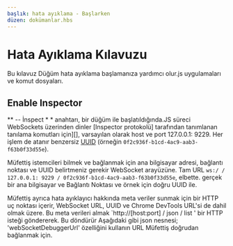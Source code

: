 ```yaml
---
başlık: hata ayıklama - Başlarken
düzen: dokümanlar.hbs
---
```


# Hata Ayıklama Kılavuzu

Bu kılavuz Düğüm hata ayıklama başlamanıza yardımcı olur.js uygulamaları ve komut dosyaları.

## Enable Inspector

** -- İnspect * * anahtarı, bir düğüm ile başlatıldığında.JS süreci WebSockets üzerinden dinler
[Inspector protokolü] tarafından tanımlanan tanılama komutları için][],
varsayılan olarak host ve port 127.0.0.1: 9229. Her işlem de atanır
benzersiz [UUID][] (örneğin `0f2c936f-b1cd-4ac9-aab3-f63b0f33d55e`).

Müfettiş istemcileri bilmek ve bağlanmak için ana bilgisayar adresi, bağlantı noktası ve UUID belirtmeniz gerekir
WebSocket arayüzüne. Tam URL
`ws:/ / 127.0.0.1: 9229 / 0f2c936f-b1cd-4ac9-aab3-f63b0f33d55e`, elbette.
gerçek bir ana bilgisayar ve Bağlantı Noktası ve örnek için doğru UUID ile.

Müfettiş ayrıca hata ayıklayıcı hakkında meta veriler sunmak için bir HTTP uç noktası içerir,
WebSocket URL, UUID ve Chrome DevTools URL'si de dahil olmak üzere. Bu meta verileri almak 
`http://[host:port] / json / list ' bir HTTP isteği göndererek.  Bu döndürür
Aşağıdaki gibi json nesnesi; 'webSocketDebuggerUrl' özelliğini kullanın
URL Müfettiş doğrudan bağlanmak için.

<!-- eslint-skip - >
"'javascript
{
  "açıklama": "düğüm.JS örneği",
  "devtoolsFrontendUrl": "chrome-devtools://devtools/bundled/ınspector.html mi?deneyler=true&v8only=true&ws=127.0.0.1:9229/0f2c936f-b1cd-4ac9-aab3-f63b0f33d55e",
  "faviconUrl": "https://nodejs.org/static/favicon.ico",
  "ıd": "0f2c936f-b1cd-4ac9-aab3-f63b0f33d55e",
  "title": "düğüm",
  "tür": "düğüm",
  "url": "dosya://",
  "webSocketDebuggerUrl": "ws://127.0.0.1:9229/0f2c936f-b1cd-4ac9-aab3-f63b0f33d55e"
}
"`

düğümlü.JS süreci başladı* * `--ınspect ' olmadan da başlatmak için talimat olabilir
`SİGUSR1` (Linux ve Linux üzerinde) ile sinyal vererek hata ayıklama iletileri dinleme
OS X). Düğüm 7'den itibaren bu, eski hata ayıklayıcı API'sini etkinleştirir; düğüm 8 ve sonraki sürümlerde
Müfettiş API'sini etkinleştirecektir.

---
## Güvenlik Etkileri

Hata ayıklayıcı beri Düğüm tam erişimi vardır.JS yürütme ortamı, a
bu bağlantı noktasına bağlanabilen kötü amaçlı aktörler rasgele yürütebilir
düğüm işlemi adına kod. Güvenliği anlamak önemlidir
hata ayıklayıcı bağlantı noktasını genel ve özel ağlarda açığa çıkarmanın etkileri.

### Hata ayıklama bağlantı noktasını herkese açık olarak açığa çıkarmak güvensizdir

Hata ayıklayıcı bir ortak IP adresine bağlı veya 0.0.0.0, herhangi bir istemci
IP adresinize ulaşabilir herhangi bir hata ayıklayıcıya bağlanabilecektir
kısıtlama ve keyfi kod çalıştırmak mümkün olacak.

Varsayılan olarak 'node -- ınspect' 127.0.0.1'e bağlanır. Açıkça bir sağlamak gerekir
genel IP adresi veya 0.0.0.0, vb., dış bağlantılara izin vermek istiyorsanız
hata ayıklayıcıya. Bunu yapmak size potansiyel olarak önemli bir güvenlik ortaya çıkarabilir
tehdit. Uygun güvenlik duvarları ve erişim denetimlerini yerinde sağlamanızı öneririz
bir güvenlik maruz kalmasını önlemek için.

Bazı tavsiyelerde ' [uzaktan hata ayıklama senaryolarını etkinleştirme](#enabling-remote-debugging-scenarios) 'bölümündeki bölümüne bakın
uzaktan hata ayıklayıcı istemcilerinin bağlanmasına güvenli bir şekilde izin vermek için.

### Yerel uygulamalar müfettişe tam erişime sahip

Müfettiş bağlantı noktasını 127.0.0.1 (varsayılan), herhangi bir uygulamaya bağlarsanız bile
makinenizde yerel olarak çalışan sınırsız erişime sahip olacaktır. Bu tasarıma göre
yerel hata ayıklayıcıların rahatça takabilmesine izin vermek için.

### Tarayıcılar, WebSockets ve aynı köken ilkesi

Bir web tarayıcısında açık web siteleri WebSocket ve HTTP istekleri altında yapabilirsiniz
tarayıcı güvenlik modeli. Bir ilk HTTP bağlantısı elde etmek için gerekli olan bir
benzersiz hata ayıklayıcı oturum kimliği. Aynı köken ilkesi web sitelerinin olmasını engeller
bu HTTP bağlantısını yapabilir. Karşı ek güvenlik için
[DNS rebinding saldırıları] (https://en.wikipedia.org/wiki/DNS_rebinding), düğüm.js
bağlantı için' ana bilgisayar ' başlıklarının da doğrular
tam olarak bir IP adresi veya `localhost` veya `localhost6` belirtin.

Bu güvenlik ilkeleri tarafından uzak bir hata ayıklama sunucusuna bağlanmayı izin vermez
ana bilgisayar adını belirtme. Bu kısıtlamayı belirterek çalışabilirsiniz
IP adresi veya aşağıda açıklandığı gibi ssh tünelleri kullanarak.

## Müfettiş.

Birkaç ticari ve açık kaynak araçları düğümün Müfettiş bağlanabilir. Temel
bunlar hakkında bilgi aşağıdaki gibidir:

#### kontrol [düğüm] https://github.com/nodejs/node-inspect)

* Düğüm tarafından desteklenen CLI hata ayıklayıcı.[Müfettiş protokolü] [] kullanan JS Vakfı.
* Bir sürüm düğüm ile birlikte ve 'düğüm' myscript ile kullanılabilir . js'.
* En son sürümü de bağımsız olarak monte edilebilir (örneğin`npm ınstall-g node-ınspect')
  ve ' node-ınspect myscript ile kullanılır.js'.

#### [Chrome DevTools] (https://github.com/ChromeDevTools/devtools-frontend) 55+

* * * Seçenek 1**: Açık `krom://ınspect` bir Krom tabanlı
  tarayıcı. Yapılandırma düğmesini tıklatın ve hedef ana bilgisayar ve bağlantı noktası emin olun
  listelenir.
* * * Seçenek 2**: `/json/list` çıkışından `devtoolsFrontendUrl`kopyalayın
  (yukarıya bakın) veya --ipucu metnini inceleyin ve Chrome'a yapıştırın.
** * Seçenek 3**: Chrome uzantısı NIM (düğüm Müfettiş Yöneticisi) yükleyin):  
  https://chrome.google.com/webstore/detail/nim-node-inspector-manage/gnhhdgbaldcilmgcpfddgdbkhjohddkj

#### [Visual Studio kodu] (https://github.com/microsoft/vscode) 1.10+

* Hata ayıklama panelinde ' açmak için ayarlar simgesini tıklatın.vscode / başlatma.json'.
  "Düğüm"İ Seçin .ilk kurulum için js".

#### [Visual Studio] (https://github.com/Microsoft/nodejstools) 2017

* Menüden "hata ayıklama > hata ayıklamayı Başlat" ı seçin veya F5 tuşuna basın . 
* [Ayrıntılı talimatlar] (https://github.com/Microsoft/nodejstools/wiki/Debugging).

#### [JetBrains WebStorm] (https://www.jetbrains.com/webstorm/) 2017.1 + ve diğer JetBrains IDEs

* Yeni bir düğüm oluşturun . JS hata ayıklama yapılandırma ve hata ayıklama vurdu. '--ınspect ' kullanılacaktır
  düğüm için varsayılan olarak.js 7+. JS işaretini kaldırın devre dışı bırakmak için.hata ayıklayıcı.düğümlü.kullanma.ınspect ' in
  IDE kayıt defteri.

#### [chrome-remote-ınterface] (https://github.com/cyrus-and/chrome-remote-interface)

* Kütüphane Müfettiş Protokol uç noktaları bağlantıları kolaylaştırmak için.

---

## Komut satırı seçenekleri

Aşağıdaki tabloda çeşitli çalışma zamanı bayrakları hata ayıklama üzerindeki etkisini listeler:

< table cellpadding="0" cellspading="0">
  <tr><th>bayrak</th><Th>anlam</th> < /tr>
  < tr>
    <td>--ınspect < /td>
    < td>
      < ul>
        <li>Müfettiş aracısını Etkinleştir < /li>
        <li>varsayılan adres ve bağlantı noktasını dinleyin (127.0.0.1:9229) < / li>
      < / ul>
    < / td>
  < / tr>
  < tr>
    < td>--ınspect= < i > [host:port]</i>< / td>
    < td>
      < ul>
        <li>Müfettiş aracısını Etkinleştir < /li>
        <li>adres veya ana bilgisayar adı<i>ana bilgisayar</i> (varsayılan: 127.0.0.1) < /li>
        <li>Port Dinle<i>port</i> (varsayılan: 9229) < /li>
      < / ul>
    < / td>
  < / tr>
  < tr>
    < td>--ınspect-brk</td>
    < td>
      < ul>
        <li>Müfettiş aracısını Etkinleştir < /li>
        <li>varsayılan adres ve bağlantı noktasını dinleyin (127.0.0.1:9229) < / li>
        <li>kullanıcı kodu başlamadan önce kırın < /li>
      < / ul>
    < / td>
  < / tr>
  < tr>
    < td>--ınspect-brk= < i > [host:port]</i></td>
    < td>
      < ul>
        <li>Müfettiş aracısını Etkinleştir < /li>
        <li>adres veya ana bilgisayar adı<i>ana bilgisayar</i> (varsayılan: 127.0.0.1) < /li>
        <li>Port Dinle<i>port</i> (varsayılan: 9229) < /li>
        <li>kullanıcı kodu başlamadan önce kırın < /li>
      < / ul>
    < / td>
  < / tr>
  < tr>
    <td> < code>düğüm denetimi < i>komut dosyası.js < / i > < / code > < / td>
    < td>
      < ul>
        < li>kullanıcının komut dosyasını --ınspect bayrağı altında çalıştırmak için alt işlemi Spawn;
            ve CLI hata ayıklayıcısını çalıştırmak için ana işlemi kullanın.< / li>
      < / ul>
    < / td>
  < / tr>
  < tr>
    <td> < code>node ınspect -- port = xxxx < i>komut dosyası.js < / i > < / code > < / td>
    < td>
      < ul>
        < li>kullanıcının komut dosyasını --ınspect bayrağı altında çalıştırmak için alt işlemi Spawn;
            ve CLI hata ayıklayıcısını çalıştırmak için ana işlemi kullanın.< / li>
        <li>Port Dinle<i>port</i> (varsayılan: 9229) < /li>
      < / ul>
    < / td>
  < / tr>
</Tablo>

---

## Uzaktan hata ayıklama senaryolarını etkinleştirme

Hata ayıklayıcı bir ortak IP adresi üzerinde dinlemek asla öneririz. Eğer
uzaktan hata ayıklama bağlantılarının ssh kullanımını önermesine izin vermeniz gerekir
bunun yerine tüneller. Sadece açıklayıcı amaçlar için aşağıdaki örneği sağlıyoruz.
Ayrıcalıklı bir uzaktan erişim sağlayan güvenlik riskini anlamak lütfen
devam etmeden önce servis.

Diyelim ki uzak makinede düğüm çalıştırıyorsunuz, remote.example.com, bu sen
hata ayıklama yapabilmek istiyorum. O makinede, düğüm işlemini başlatmalısınız
Müfettiş yalnızca localhost (varsayılan) dinlerken.

```deneme
$ node -- ınspect server.js
"`

Şimdi, yerel makinenizde bir hata ayıklama istemcisi başlatmak istediğiniz yerden
bağlantı, bir ssh tüneli kurabilirsiniz:

```deneme
$ ssh-l 9221: localhost: 9229 user@remote.example.com
"`

Bu, yerel bağlantı noktanızdaki 9221 bağlantı noktasına bir ssh tünel oturumu başlatır
makine port 9229 iletilir remote.example.com. Artık ekleyebilirsiniz
Chrome DevTools veya Visual Studio kodu localhost: 9221 gibi bir hata ayıklayıcı,
hangi düğüm gibi hata ayıklama gerekir.js uygulaması yerel olarak çalışıyordu.

---

## Eski Hata Ayıklayıcı

** Eski hata ayıklayıcı düğüm 7.7.0 itibariyle kullanımdan kaldırılmıştır. Lütfen kullanın -- ınspect
ve bunun yerine Müfettiş.**

**--Debug ile başlatıldığında** veya **--debug-brk** sürüm 7 anahtarları ve
daha önce, Node.js, kullanıcı tarafından tanımlanan hata ayıklama komutlarını dinler
V8 hata Ayıklama TCP bağlantı noktası iletişim Kuralı, varsayılan `5858. Herhangi bir hata ayıklayıcı istemcisi
hangi Bu Protokol bağlanmak ve çalışan işlemi hata ayıklama konuşuyor; a
birkaç popüler olanlar aşağıda listelenmiştir.

V8 hata ayıklama Protokolü artık korunur veya belgelenmez.

#### [Yerleşik hata ayıklayıcı] (https://nodejs.org/dist/latest-v6.x/docs/api/debugger.html)

Başlat ' düğüm hata ayıklama script_name.JS ' düğümün yerleşik altında komut dosyası başlatmak için
komut satırı hata ayıklayıcı. Komut dosyanız ile başlayan başka bir düğüm işleminde başlar
'--debug-brk ' seçeneği ve ilk düğüm işlemi `_debugger.js`
komut dosyası ve hedef bağlanır.

###[düğüm-Müfettiş](https://github.com/node-inspector/node-inspector # )

Düğümünüzü hata ayıklayın.aracı bir işlem kullanarak Chrome DevTools ile JS uygulaması
Chromium'da kullanılan Müfettiş protokolünü V8 hata Ayıklayıcısına çevirir
düğümde kullanılan protokol.js.

<!-- hakemler -->

[Müfettiş Protokolü]: https://chromedevtools.github.io/debugger-protocol-viewer/v8/
[UUID]: https://tools.ietf.org/html/rfc4122